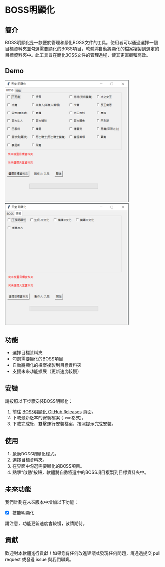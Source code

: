 # BOSS明顯化

## 簡介
BOSS明顯化是一款便於管理和顯化BOSS文件的工具。使用者可以通過選擇一個目標資料夾並勾選需要顯化的BOSS項目，軟體將自動將顯化的檔案複製到選定的目標資料夾中。此工具旨在簡化BOSS文件的管理過程，使其更直觀和高效。

## Demo

<img src="img/boss.PNG" alt="img" width="400"><img src="img/skill.PNG" alt="img" width="400">

## 功能
- 選擇目標資料夾
- 勾選需要顯化的BOSS項目
- 自動將顯化的檔案複製到目標資料夾
- 支援未來功能擴展（更新速度較慢）

## 安裝
請按照以下步驟安裝BOSS明顯化：

1. 前往 [BOSS明顯化 GitHub Releases](https://github.com/imHui77/lineageBoss/releases) 頁面。
2. 下載最新版本的安裝檔案 (`.exe`格式)。
3. 下載完成後，雙擊運行安裝檔案，按照提示完成安裝。

## 使用
1. 啟動BOSS明顯化程式。
2. 選擇目標資料夾。
3. 在界面中勾選需要顯化的BOSS項目。
4. 點擊“啟動”按鈕，軟體將自動將選中的BOSS項目複製到目標資料夾中。

## 未來功能
我們計劃在未來版本中增加以下功能：
- [x] 技能明顯化

請注意，功能更新速度會較慢，敬請期待。

## 貢獻
歡迎對本軟體進行貢獻！如果您有任何改進建議或發現任何問題，請通過提交 pull request 或發送 issue 與我們聯繫。